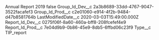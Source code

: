 <?xml version="1.0" encoding="UTF-8"?>
<CustomMetadata xmlns="http://soap.sforce.com/2006/04/metadata" xmlns:xsi="http://www.w3.org/2001/XMLSchema-instance" xmlns:xsd="http://www.w3.org/2001/XMLSchema">
    <label>Annual Report 2019</label>
    <protected>false</protected>
    <values>
        <field>Group_Id_Dev__c</field>
        <value xsi:type="xsd:string">2a3b8689-33dd-4767-9047-3522facafef3</value>
    </values>
    <values>
        <field>Group_Id_Prod__c</field>
        <value xsi:type="xsd:string">c2e01060-e914-4f2b-9484-d47b8581764b</value>
    </values>
    <values>
        <field>LastModifiedDate__c</field>
        <value xsi:type="xsd:dateTime">2020-03-03T15:49:00.000Z</value>
    </values>
    <values>
        <field>Report_Id_Dev__c</field>
        <value xsi:type="xsd:string">0275f06f-8a60-460a-bff8-208fcefef4e9</value>
    </values>
    <values>
        <field>Report_Id_Prod__c</field>
        <value xsi:type="xsd:string">7e04d9b9-0b86-45e9-8db5-6ffbd06c23f9</value>
    </values>
    <values>
        <field>Type__c</field>
        <value xsi:type="xsd:string">TIP_report</value>
    </values>
</CustomMetadata>
